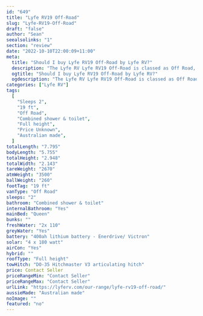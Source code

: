 ```yaml
---
id: "649"
title: "Lyfe RV19 Off-Road"
slug: "Lyfe-RV19-Off-Road"
draft: "false"
author: "Sean"
seealsolinks: "1"
section: "review"
date: "2022-10-10T22:00:09+11:00"
meta:
  title: "Should I buy Lyfe RV19 Off-Road by Lyfe RV?"
  description: "The Lyfe RV Lyfe RV19 Off-Road is classed as Off Road, and sleeps 2 people. It is Australian made and comes in at 19 ft. It generally has Combined shower & toilet."
  ogtitle: "Should I buy Lyfe RV19 Off-Road by Lyfe RV?"
  ogdescription: "The Lyfe RV Lyfe RV19 Off-Road is classed as Off Road, and sleeps 2 people. It is Australian made and comes in at 19 ft. It generally has Combined shower & toilet."
categories: ["Lyfe RV"]
tags:
  [
    "Sleeps 2",
    "19 ft",
    "Off Road",
    "Combined shower & toilet",
    "Full height",
    "Price Unknown",
    "Australian made",
  ]
totalLength: "7.795"
bodyLength: "5.755"
totalHeight: "2.948"
totalWidth: "2.143"
tareWeight: "2670"
atmWeight: "3500"
ballWeight: "260"
footTag: "19 ft"
vanType: "Off Road"
sleeps: "2"
bathroom: "Combined shower & toilet"
internalBathroom: "Yes"
mainBed: "Queen"
bunks: ""
freshWater: "2x 110"
greyWater: "Yes"
battery: "400ah lithium battery - Enerdrive/ Victron"
solar: "4 x 180 watt"
airCon: "Yes"
hybrid: ""
roofType: "Full height"
towHitch: "DO-35 Hitchmaster V3 articulating hitch"
price: Contact Seller
priceRangeMin: "Contact Seller"
priceRangeMax: "Contact Seller"
urlLink: "https://lyferv.com/our-range/lyfe-rv19-off-road/"
aussieMade: "Australian made"
noImage: ""
featured: "no"
---
```

